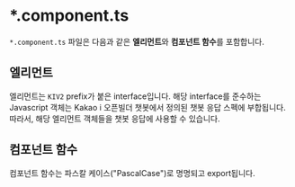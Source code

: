 # \*.component.ts

`*.component.ts` 파일은 다음과 같은 **엘리먼트**와 **컴포넌트 함수**를 포함합니다.

## 엘리먼트

엘리먼트는 `KIV2` prefix가 붙은 interface입니다. 해당 interface를 준수하는 Javascript 객체는 Kakao i 오픈빌더 챗봇에서 정의된 챗봇 응답 스펙에 부합됩니다. 따라서, 해당 엘리먼트 객체들을 챗봇 응답에 사용할 수 있습니다.

## 컴포넌트 함수

컴포넌트 함수는 파스칼 케이스("PascalCase")로 명명되고 export됩니다.
